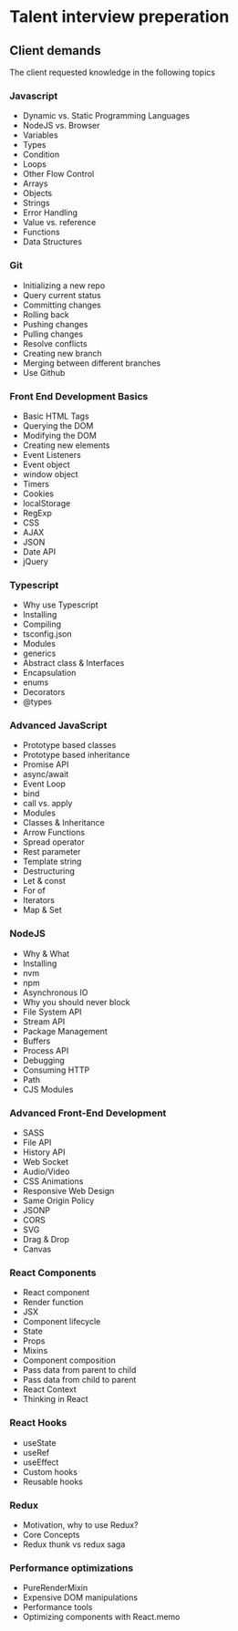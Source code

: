 # Talent interview preperation

## Client demands

The client requested knowledge in the following topics

### Javascript

- Dynamic vs. Static Programming Languages
- NodeJS vs. Browser
- Variables
- Types
- Condition
- Loops
- Other Flow Control
- Arrays
- Objects
- Strings
- Error Handling
- Value vs. reference
- Functions
- Data Structures

### Git

- Initializing a new repo
- Query current status
- Committing changes
- Rolling back
- Pushing changes
- Pulling changes
- Resolve conflicts
- Creating new branch
- Merging between different branches
- Use Github

### Front End Development Basics

- Basic HTML Tags
- Querying the DOM
- Modifying the DOM
- Creating new elements
- Event Listeners
- Event object
- window object
- Timers
- Cookies
- localStorage
- RegExp
- CSS
- AJAX
- JSON
- Date API
- jQuery

### Typescript

- Why use Typescript
- Installing
- Compiling
- tsconfig.json
- Modules
- generics
- Abstract class & Interfaces
- Encapsulation
- enums
- Decorators
- @types

### Advanced JavaScript

- Prototype based classes
- Prototype based inheritance
- Promise API
- async/await
- Event Loop
- bind
- call vs. apply
- Modules
- Classes & Inheritance
- Arrow Functions
- Spread operator
- Rest parameter
- Template string
- Destructuring
- Let & const
- For of
- Iterators
- Map & Set

### NodeJS

- Why & What
- Installing
- nvm
- npm
- Asynchronous IO
- Why you should never block
- File System API
- Stream API
- Package Management
- Buffers
- Process API
- Debugging
- Consuming HTTP
- Path
- CJS Modules

### Advanced Front-End Development

- SASS
- File API
- History API
- Web Socket
- Audio/Video
- CSS Animations
- Responsive Web Design
- Same Origin Policy
- JSONP
- CORS
- SVG
- Drag & Drop
- Canvas

### React Components

- React component
- Render function
- JSX
- Component lifecycle
- State
- Props
- Mixins
- Component composition
- Pass data from parent to child
- Pass data from child to parent
- React Context
- Thinking in React

### React Hooks

- useState
- useRef
- useEffect
- Custom hooks
- Reusable hooks

### Redux

- Motivation, why to use Redux?
- Core Concepts
- Redux thunk vs redux saga

### Performance optimizations

- PureRenderMixin
- Expensive DOM manipulations
- Performance tools
- Optimizing components with React.memo

